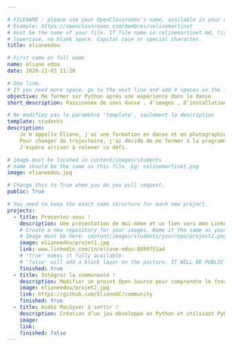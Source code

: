 ```yaml
---

# FILENAME : please use your OpenClassrooms's name, available in your url.
# Example: https://openclassrooms.com/membres/celinemartinet
# must be the name of your file. If file name is celinemartinet.md, title is celinemartinet.
# lowercase, no blank space, Capital case or special character.
title: elianeedou

# First name or full name
name: eliane edou
date: 2020-11-03 11:20

# One line.
# If you need more space, go to the next line and add 4 spaces on the left, as in 'description'.
objective: Me former sur Python après une expérience dans la danse
short_description: Passionnée de sons danse , d'images , d'installations sonores et de technologie.

# Ne modifiez pas le paramètre 'template', seulement la description
template: students
description:
    Je m'appelle Eliane, j'ai une formation en danse et en photographie. 
    Pour changer de trajectoire, j'ai décidé de me former à la programmation en Python. 
    J'espère arriver à relever ce défi.

# image must be located in content/images/students
# name should be the same as this file. Eg: celinemartinet.png
image: elianeedou.jpg

# Change this to True when you do you pull request.
public: True

# You need to keep the exact same structure for each new project.
projects:
  - title: Présentez-vous !
    description: Une présentation de moi-même et un lien vers mon LinkedIn.
    # Create a new repository for your images. Name it the same as your nickname and profile picture.
    # Image must be here: content/images/students/yourrepo/project1.png
    image: elianeedou/projet1.jpg
    link: www.linkedin.com/in/eliane-edou-0099751a4
    # 'true' makes it fully available.
    # 'false' will add a black layer on the picture. IT WILL BE PUBLIC!
    finished: true
  - title: Intégrez la communauté !
    description: Modifier un projet Open Source pour comprendre le fonctionnement de Git, de Github et des pulls. 
    image: elianeedou/projet2.jpg
    link: https://github.com/ElianeOC/community
    finished: true
  - title: Aidez MacGyver à sortir !
    description: Création d’un jeu développé en Python et utilisant PyGame.
    image:
    link: 
    finished: false
---
```

